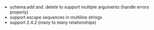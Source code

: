 - schema.add and .delete to support multiple arguments (handle errors properly)
- support escape sequences in multiline strings
- support 2.4.2 (many to many relationships)
